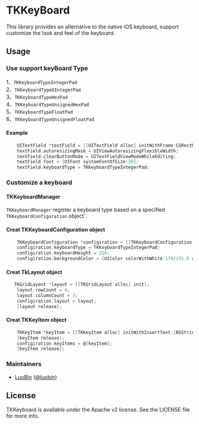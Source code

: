 TKKeyBoard
==========

This library provides an alternative to the native iOS keyboard, support customize the look and feel of the keyboard.


## Usage


### Use support keyBoard Type

1、`TKKeyboardTypeIntegerPad`<br/>
2、`TKKeyboardTypeUIntegerPad`<br/>
3、`TKKeyboardTypeHexPad`<br/>
4、`TKKeyboardTypeUnsignedHexPad`<br/>
5、`TKKeyboardTypeFloatPad`<br/>
6、`TKKeyboardTypeUnsignedFloatPad`

#### Example

```objective-c
    UITextField *textField = [[UITextField alloc] initWithFrame:CGRectMake(20, 70, 280, 44)];
    textField.autoresizingMask = UIViewAutoresizingFlexibleWidth;
    textField.clearButtonMode = UITextFieldViewModeWhileEditing;
    textField.font = [UIFont systemFontOfSize:20];
    textField.keyboardType = TKKeyboardTypeIntegerPad;
```

### Customize a keyboard

#### TKKeyboardManager

`TKKeyboardManager` register a keyboard type based on a specified `TKKeyboardConfiguration` object`.

#### Creat TKKeyboardConfiguration object

```objective-c
    TKKeyboardConfiguration *configiration = [[TKKeyboardConfiguration alloc] init];
    configiration.keyboardType = TKKeyboardTypeIntegerPad;
    configiration.keyboardHeight = 216;
    configiration.backgroundColor = [UIColor colorWithWhite:179/255.0 alpha:1];
```

#### Creat TkLayout object

```objective-c
   TKGridLayout *layout = [[TKGridLayout alloc] init];
    layout.rowCount = 4;
    layout.columnCount = 3;
    configiration.layout = layout;
    [layout release];
```

#### Creat TKKeyItem object

```objective-c
    TKKeyItem *keyItem = [[TKKeyItem alloc] initWithInsertText:[NSString stringWithFormat:@"%d", i]];
    [keyItem release];
    configiration.keyItems = @[keyItem];
    [keyItem release];
```

### Maintainers

- [LuoBin](https://github.com/luobin23628) ([@luobin](mailto:luobin23628@163.com?subject=TKKeyboard))

## License

TKKeyboard is available under the Apache v2 license. See the LICENSE file for more info.
